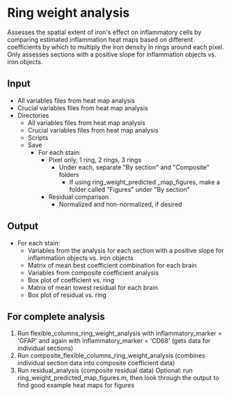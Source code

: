 # Ring weight analysis
Assesses the spatial extent of iron's effect on inflammatory cells by comparing estimated inflammation heat maps based on different coefficients by which to multiply the iron density in rings around each pixel. Only assesses sections with a positive slope for inflammation objects vs. iron objects.

## Input
- All variables files from heat map analysis
- Crucial variables files from heat map analysis
- Directories
	- All variables files from heat map analysis
	- Crucial variables files from heat map analysis
	- Scripts
	- Save 
		- For each stain:
			- Pixel only, 1 ring, 2 rings, 3 rings
				- Under each, separate "By section" and "Composite" folders
					- If using ring_weight_predicted _map_figures, make a folder called "Figures" under "By section"
			- Residual comparison
				- Normalized and non-normalized, if desired
					
## Output
- For each stain:
	- Variables from the analysis for each section with a positive slope for inflammation objects vs. iron objects
	- Matrix of mean best coefficient combination for each brain
	- Variables from composite coefficient analysis
	- Box plot of coefficient vs. ring
	- Matrix of mean lowest residual for each brain
	- Box plot of residual vs. ring

## For complete analysis
1. Run flexible_columns_ring_weight_analysis with inflammatory_marker = 'GFAP' and again with inflammatory_marker = 'CD68' (gets data for individual sections)
2. Run composite_flexible_columns_ring_weight_analysis (combines individual section data into composite coefficient data)
3. Run residual_analysis (composite residual data)
Optional: run ring_weight_predicted_map_figures.m, then look through the output to find good example heat maps for figures